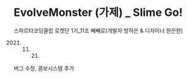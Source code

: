 # EvolveMonster (가제) _ Slime Go!
스파르타코딩클럽 로켓단 1기_11조 빼빼로(개발자 방하은 & 디자이너 한은현)


2021. 11. 21.
버그 수정, 콤보시스템 추가
